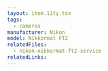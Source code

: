 ```yaml
---
layout: item.11ty.tsx
tags:
  - cameras
manufacturer: Nikon
model: Nikkormat FT2
relatedFiles:
  - nikon-nikkormat-ft2-service
relatedLinks:
---
```


